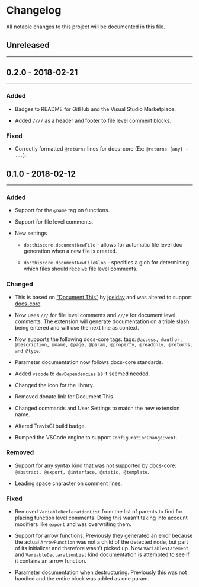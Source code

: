 # Changelog

All notable changes to this project will be documented in this file.

## Unreleased

---

## 0.2.0 - 2018-02-21

---

### Added

* Badges to README for GitHub and the Visual Studio Marketplace.

* Added `////` as a header and footer to file level comment blocks.

### Fixed

* Correctly formatted `@returns` lines for docs-core (Ex: `@returns {any} - ...`).

## 0.1.0 - 2018-02-12

---

### Added

* Support for the `@name` tag on functions.

* Support for file level comments.

* New settings

  * `docthiscore.documentNewFile` - allows for automatic file level doc generation when a new file is created.

  * `docthiscore.documentNewFileGlob` - specifies a glob for determining which files should receive file level comments.

### Changed

* This is based on ["Document This"](https://github.com/joelday/vscode-docthis) by [joelday](https://github.com/joelday) and was altered to support [docs-core](https://github.com/tjbenton/docs).

* Now  uses `///` for file level comments and `///#` for document level comments.  The extension will generate documentation on a triple slash being entered and will use the next line as context.

* Now supports the following docs-core tags: tags: `@access, @author, @description, @name, @page, @param, @property, @readonly, @returns, and @type`.

* Parameter documentation now follows docs-core standards.

* Added `vscode` to `devDependencies` as it seemed needed.

* Changed the icon for the library.

* Removed donate link for Document This.

* Changed commands and User Settings to match the new extension name.

* Altered TravisCI build badge.

* Bumped the VSCode engine to support `ConfigurationChangeEvent`.

### Removed

* Support for any syntax kind that was not supported by docs-core: `@abstract, @export, @interface, @static, @template`.

* Leading space character on comment lines.

### Fixed

* Removed `VariableDeclarationList` from the list of parents to find for placing function level comments.  Doing this wasn't taking into account modifiers like `export` and was overwriting them.

* Support for arrow functions.  Previously they generated an error because the actual `ArrowFunction` was not a child of the detected node, but part of its initializer and therefore wasn't picked up.  Now `VariableStatement` and `VariableDeclarationList` kind documentation is attempted to see if it contains an arrow function.

* Parameter documentation when destructuring.  Previously this was not handled and the entire block was added as one param.